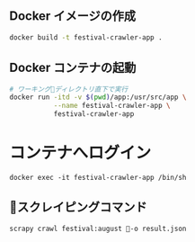 ## Docker イメージの作成

```sh
docker build -t festival-crawler-app .
```

## Docker コンテナの起動

```sh
# ワーキングディレクトリ直下で実行
docker run -itd -v $(pwd)/app:/usr/src/app \
           --name festival-crawler-app \
           festival-crawler-app
```

# コンテナへログイン

```
docker exec -it festival-crawler-app /bin/sh
```

## スクレイピングコマンド

```
scrapy crawl festival:august -o result.json
```
